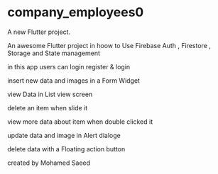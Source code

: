 # company_employees0

A new Flutter project.

An awesome Flutter project in hoow to Use Firebase Auth , Firestore , Storage and State management

in this app users can login  register & login

insert new data and images in a Form Widget

view Data in List view screen

delete an item when slide it 

view more data about item when double clicked it

update data and image in Alert dialoge

delete data with a Floating action button

created by Mohamed Saeed

